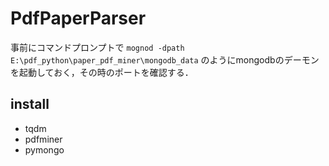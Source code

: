 # PdfPaperParser
事前にコマンドプロンプトで
```mognod -dpath E:\pdf_python\paper_pdf_miner\mongodb_data```
のようにmongodbのデーモンを起動しておく，その時のポートを確認する．
## install
- tqdm
- pdfminer
- pymongo

